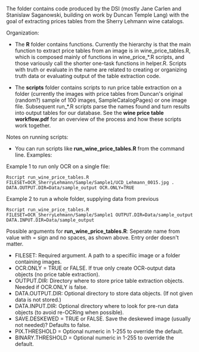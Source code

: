 The folder contains code produced by the DSI (mostly Jane Carlen and Stanislaw Saganowski, building on work by Duncan Temple Lang) with the goal of extracting prices tables from the Sherry Lehmann wine catalogs. 

Organization:

- The **R** folder contains functions. Currently the hierarchy is that the main function to extract price tables from an image is in wine_price_tables.R, which is composed mainly of functions in wine_price_\*.R scripts, and those variously call the shorter one-task functions in helper.R. Scripts with truth or evaluate in the name are related to creating or organizing truth data or evaluating output of the table extraction code. 

- The **scripts** folder contains scripts to run price table extraction on a folder (currently the images with price tables from Duncan's original (random?) sample of 100 images, SampleCatalogPages) or one image file. Subsequent run_\*.R scripts parse the names found and turn results into output tables for our database. See the **wine price table workflow.pdf** for an overview of the process and how these scripts work together.
 
Notes on running scripts:

- You can run scripts like **run_wine_price_tables.R** from the command line. Examples:

Example 1 to run only OCR on a single file:
```
Rscript run_wine_price_tables.R FILESET=OCR_SherryLehmann/Sample/Sample1/UCD_Lehmann_0015.jpg . DATA.OUTPUT.DIR=Data/sample_output OCR.ONLY=TRUE
```
Example 2 to run a whole folder, supplying data from previous 
```
Rscript run_wine_price_tables.R FILESET=OCR_SherryLehmann/Sample/Sample1 OUTPUT.DIR=Data/sample_output DATA.INPUT.DIR=Data/sample_output
```
Possible arguments for **run_wine_price_tables.R**:
Seperate name from value with = sign and no spaces, as shown above.
Entry order doesn't matter.

- FILESET: Required argument. A path to a specifiic image or a folder containing images.
- OCR.ONLY = TRUE or FALSE. If true only create OCR-output data objects (no price table extraction).
- OUTPUT.DIR: Directory where to store price table extraction objects. Needed if OCR.ONLY is false.
- DATA.OUTPUT.DIR: Optional directory to store data objects. (If not given data is not stored.)
- DATA.INPUT.DIR: Optional directory where to look for pre-run data objects (to avoid re-OCRing when possible).
- SAVE.DESKEWED = TRUE or FALSE. Save the deskewed image (usually not needed)? Defaults to false.
- PIX.THRESHOLD = Optional numeric in 1-255 to override the default.
- BINARY.THRESHOLD = Optional numeric in 1-255 to override the default.
